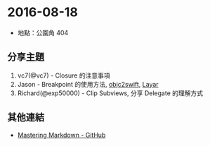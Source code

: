 # 2016-08-18

- 地點：公園角 404

## 分享主題

1. vc7(@vc7) - Closure 的注意事項
2. Jason - Breakpoint  的使用方法, [objc2swift](https://github.com/yahoojapan/objc2swift), [Layar](https://www.layar.com/) 
3. Richard(@exp50000) - Clip Subviews, 分享 Delegate 的理解方式

## 其他連結

- [Mastering Markdown - GitHub](https://guides.github.com/features/mastering-markdown/)

